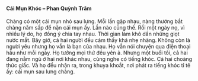 #### Cái Mụn Khóc – Phan Quỳnh Trâm
Chàng có một cái mụn nhỏ sau lưng. Mỗi lần gặp nhau, nàng thường bắt chàng nằm sấp để nặn cái mụn ấy. Lần nào cũng thế. Rồi một ngày nọ, vì nhiều lý do, họ đồng ý chia tay nhau. Thời gian làm khô dần những giọt nước mắt. Bây giờ, cả hai người đều cảm thấy khá nhẹ nhàng. Không còn là người yêu nhưng họ vẫn là bạn của nhau. Họ vẫn nói chuyện qua điện thoại hầu như mỗi ngày. Họ tưởng mọi thứ đều yên ả. Nhưng một buổi tối, cả hai đang nằm ngủ ở hai nơi khác nhau, cùng nghe có tiếng khóc. Cả hai choàng thức giấc. Và họ đều nhận ra, trong khuya khoắt, nơi phát ra tiếng khóc tỉ tê ấy: cái mụn sau lưng chàng.